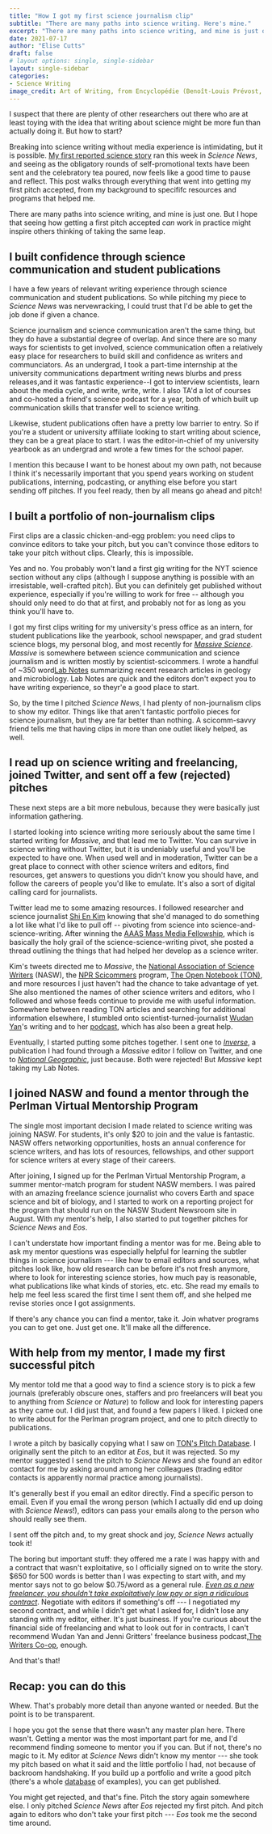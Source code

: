 ```yaml
---
title: "How I got my first science journalism clip"
subtitle: "There are many paths into science writing. Here's mine."
excerpt: "There are many paths into science writing, and mine is just one. But given that there seem to be plenty of other academics out there curious about writing about science, I thought it might be helpful to walk through exactly how I placed -- and got paid for -- my first real science story."
date: 2021-07-17
author: "Elise Cutts"
draft: false
# layout options: single, single-sidebar
layout: single-sidebar
categories:
- Science Writing
image_credit: Art of Writing, from Encyclopédie (Benoît-Louis Prévost, 1760), The Art Institute of Chicago
---
```


I suspect that there are plenty of other researchers out there who are at least toying with the idea that writing about science might be more fun than actually doing it. But how to start? 

Breaking into science writing without media experience is intimidating, but it is possible. [My first reported science story](https://www.sciencenews.org/article/antarctica-microbes-habitability-aliens-extraterrestrial) ran this week in *Science News*, and seeing as the obligatory rounds of self-promotional texts have been sent and the celebratory tea poured, now feels like a good time to pause and reflect. This post walks through everything that went into getting my first pitch accepted, from my background to specififc resources and programs that helped me. 

There are many paths into science writing, and mine is just one. But I hope that seeing how getting a first pitch accepted *can* work in practice might inspire others thinking of taking the same leap. 

## I built confidence through science communication and student publications

I have a few years of relevant writing experience through science communication and student publications. So while pitching my piece to *Science News* was nervewracking,  I could trust that I'd be able to get the job done if given a chance.

Science journalism and science communication aren't the same thing, but they do have a substantial degree of overlap. And since there are so many ways for scientists to get involved, science communication often a relatively easy place for researchers to build skill and confidence as writers and communciators. As an undergrad, I took a part-time internship at the university communications department writing news blurbs and press releases,and it was fantastic experience--I got to interview scientists, learn about the media cycle, and write, write, write. I also TA'd a lot of courses and co-hosted a friend's science podcast for a year, both of which built up communication skills that transfer well to science writing.

Likewise, student publications often have a pretty low barrier to entry. So if you're a student or university affiliate looking to start writing about science, they can be a great place to start. I was the editor-in-chief of my university yearbook as an undergrad and wrote a few times for the school paper. 

I mention this because I want to be honest about my own path, not because I think it's necessarily important that you spend years working on student publications, interning, podcasting, or anything else before you start sending off pitches. If you feel ready, then by all means go ahead and pitch! 

## I built a portfolio of non-journalism clips

First clips are a classic chicken-and-egg problem: you need clips to convince editors to take your pitch, but you can't convince those editors to take your pitch without clips. Clearly, this is impossible.

Yes and no. You probably won't land a first gig writing for the NYT science section without any clips (although I suppose anything is possible with an irresistable, well-crafted pitch). But you can definitely get published without experience, especially if you're willing to work for free -- although you should only need to do that at first, and probably not for as long as you think you'll have to. 

I got my first clips writing for my university's press office as an intern, for student publications like the yearbook, school newspaper, and grad student science blogs, my personal blog, and most recently for *[*Massive* Science](https://massivesci.com)*. *Massive* is somewhere between science communication and science journalism and is written mostly by scientist-scicommers. I wrote a handful of ~350 word[Lab Notes](https://massivesci.com/people/elise-cutts/) summarizing recent research articles in geology and microbiology. Lab Notes are quick and the editors don't expect you to have writing experience, so theyr'e a good place to start. 

So, by the time I pitched *Science News*, I had plenty of non-journalism clips to show my editor. Things like that aren't fantastic portfolio pieces for science journalism, but they are far better than nothing. A scicomm-savvy friend tells me that having clips in more than one outlet likely helped, as well. 

## I read up on science writing and freelancing, joined Twitter, and sent off a few (rejected) pitches

These next steps are a bit more nebulous, because they were basically just information gathering. 

I started looking into science writing more seriously about the same time I started writing for *Massive*, and that lead me to Twitter. You can survive in science writing without Twitter, but it is undeniably useful and you'll be expected to have one. When used well and in moderation, Twitter can be a great place to connect with other science writers and editors, find resources, get answers to questions you didn't know you should have, and follow the careers of people you'd like to emulate. It's also a sort of digital calling card for journalists.

Twitter lead me to some amazing resources. I followed researcher and science journalist [Shi En Kim](https://twitter.com/goes_by_kim) knowing that she'd managed to do something a lot like what I'd like to pull off -- pivoting from science into science-and-science-writing. After winning the [AAAS Mass Media Fellowship](https://www.aaas.org/programs/mass-media-fellowship), which is basically the holy grail of the science-science-writing pivot, she posted a thread outlining the things that had helped her develop as a science writer. 

Kim's tweets directed me to *Massive*, the [National Association of Science Writers](https://www.nasw.org) (NASW), the [NPR Scicommers](https://www.npr.org/2017/08/24/537735624/friends-of-joes-big-idea-fojbis) program, [The Open Notebook (TON)](https://www.theopennotebook.com), and more resources I just haven't had the chance to take advantage of yet. She also mentioned the names of other science writers and editors, who I followed and whose feeds continue to provide me with useful information. Somewhere between reading TON articles and searching for additional information elsewhere, I stumbled onto scientist-turned-journalist [Wudan Yan](https://twitter.com/wudanyan)'s writing and to her [podcast](https://www.thewriterscooppod.com), which has also been a great help.


Eventually, I started putting some pitches together. I sent one to *[Inverse](https://www.inverse.com/science)*, a publication I had found through a *Massive* editor I follow on Twitter, and one to *[National Geographic](https://www.nationalgeographic.com/pages/article/how-to-write-for-nat-geo)*, just because. Both were rejected! But *Massive* kept taking my Lab Notes.

## I joined NASW and found a mentor through the Perlman Virtual Mentorship Program

The single most important decision I made related to science writing was joining NASW. For students, it's only $20 to join and the value is fantastic. NASW offers networking opportunities, hosts an annual conference for science writers, and has lots of resources, fellowships, and other support for science writers at every stage of their careers. 

After joining, I signed up for the Perlman Virtual Mentorship Program, a summer mentor-match program for student NASW members. I was paired with an amazing freelance science journalist who covers Earth and space science and bit of biology, and I started to work on a reporting project for the program that should run on the NASW Student Newsroom site in August. With my mentor's help, I also started to put together pitches for *Science News* and *Eos*.

I can't understate how important finding a mentor was for me. Being able to ask my mentor questions was especially helpful for learning the subtler things in science journalism --- like how to email editors and sources, what pitches look like, how old research can be before it's not fresh anymore, where to look for interesting science stories, how much pay is reasonable, what publications like what kinds of stories, etc. etc. She read my emails to help me feel less scared the first time I sent them off, and she helped me revise stories once I got assignments.

If there's any chance you can find a mentor, take it. Join whatver programs you can to get one. Just get one. It'll make all the difference.

## With help from my mentor, I made my first successful pitch

My mentor told me that a good way to find a science story is to pick a few journals (preferably obscure ones, staffers and pro freelancers will beat you to anything from *Science* or *Nature*) to follow and look for interesting papers as they came out. I did just that, and found a few papers I liked. I picked one to write about for the Perlman program project, and one to pitch directly to publications.

I wrote a pitch by basically copying what I saw on [TON's Pitch Database](https://www.theopennotebook.com/pitch-database/). I originally sent the pitch to an editor at *Eos*, but it was rejected. So my mentor suggested I send the pitch to *Science News* and she found an editor contact for me by asking around among her colleagues (trading editor contacts is apparently normal practice among journalists).

It's generally best if you email an editor directly. Find a specific person to email. Even if you email the wrong person (which I actually did end up doing with *Science News*!), editors can pass your emails along to the person who should really see them.

I sent off the pitch and, to my great shock and joy, *Science News* actually took it!

The boring but important stuff: they offered me a rate I was happy with and a contract that wasn't exploitative, so I officially signed on to write the story. $650 for 500 words is better than I was expecting to start with, and my mentor says not to go below $0.75/word as a general rule. <u>*Even as a new freelancer, you shouldn't take exploitatively low pay or sign a ridiculous contract*</u>. Negotiate with editors if something's off --- I negotiated my second contract, and while I didn't get what I asked for, I didn't lose any standing with my editor, either. It's just business. If you're curious about the financial side of freelancing and what to look out for in contracts, I can't recommend Wudan Yan and Jenni Gritters' freelance business podcast,[The Writers Co-op](https://www.thewriterscooppod.com), enough.

And that's that! 

## Recap: you can do this

Whew. That's probably more detail than anyone wanted or needed. But the point is to be transparent.

I hope you got the sense that there wasn't any master plan here. There wasn't. Getting a mentor was the most important part for me, and I'd recommend finding someone to mentor you if you can. But if not, there's no magic to it. My editor at *Science News* didn't know my mentor --- she took my pitch based on what it said and the little portfolio I had, not because of backroom handshaking. If you build up a portfolio and write a good pitch (there's a whole [database](https://www.theopennotebook.com/pitch-database/) of examples), you can get published.

You might get rejected, and that's fine. Pitch the story again somewhere else. I only pitched *Science News* after *Eos* rejected my first pitch. And pitch again to editors who don't take your first pitch --- *Eos* took me the second time around.


